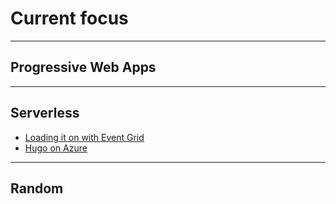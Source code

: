 # Current focus

***
## Progressive Web Apps


  
***
## Serverless
  * [Loading it on with Event Grid](https://brentdacodemonkey.wordpress.com/2018/04/18/loading-it-on-with-event-grid/)
  * [Hugo on Azure](https://blog.maximerouiller.com/post/go-go-hugo-blog-to-azure-storage/)

***
## Random


  
